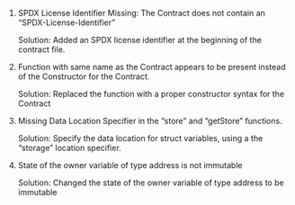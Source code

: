 1. SPDX License Identifier Missing: The Contract does not contain an “SPDX-License-Identifier”
   
   Solution: Added an SPDX license identifier  at the beginning of the contract file.

2. Function with same name as the Contract appears to be present instead of the Constructor for the Contract.

   Solution: Replaced the function with a proper constructor syntax for the Contract


3. Missing Data Location Specifier in the “store” and “getStore” functions.

   Solution: Specify the data location for struct variables, using a the “storage” location specifier.


4. State of the owner variable of type address is not immutable 

   Solution: Changed the state of the owner variable of type address to be immutable 
